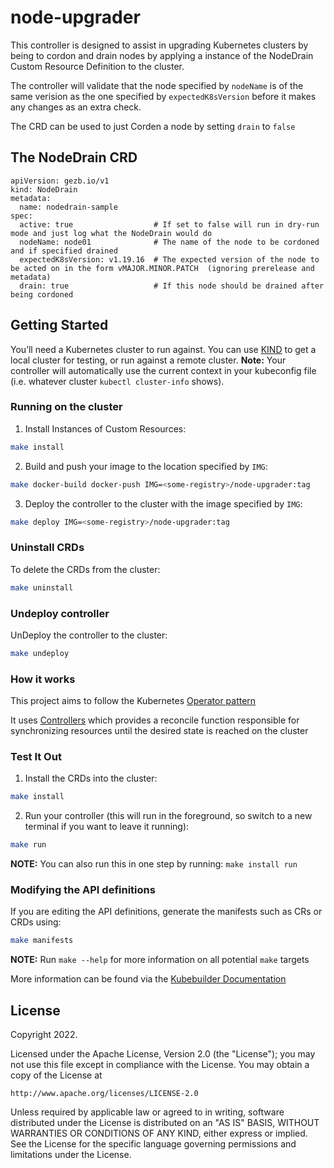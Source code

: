 # node-upgrader

This controller is designed to assist in upgrading Kubernetes clusters by being to cordon and drain nodes by applying a instance of the NodeDrain Custom Resource Definition to the cluster.

The controller will validate that the node specified by `nodeName` is of the same verision as the one specified by `expectedK8sVersion` before it makes any changes as an extra check.

The CRD can be used to just Corden a node by setting `drain` to `false`


## The NodeDrain CRD
```
apiVersion: gezb.io/v1
kind: NodeDrain
metadata:
  name: nodedrain-sample
spec:
  active: true                  # If set to false will run in dry-run mode and just log what the NodeDrain would do 
  nodeName: node01              # The name of the node to be cordoned and if specified drained
  expectedK8sVersion: v1.19.16  # The expected version of the node to be acted on in the form vMAJOR.MINOR.PATCH  (ignoring prerelease and metadata)
  drain: true                   # If this node should be drained after being cordoned
```

## Getting Started

You’ll need a Kubernetes cluster to run against. You can use [KIND](https://sigs.k8s.io/kind) to get a local cluster for testing, or run against a remote cluster.
**Note:** Your controller will automatically use the current context in your kubeconfig file (i.e. whatever cluster `kubectl cluster-info` shows).

### Running on the cluster
1. Install Instances of Custom Resources:

```sh
make install
```

2. Build and push your image to the location specified by `IMG`:
	
```sh
make docker-build docker-push IMG=<some-registry>/node-upgrader:tag
```
	
3. Deploy the controller to the cluster with the image specified by `IMG`:

```sh
make deploy IMG=<some-registry>/node-upgrader:tag
```

### Uninstall CRDs
To delete the CRDs from the cluster:

```sh
make uninstall
```

### Undeploy controller
UnDeploy the controller to the cluster:

```sh
make undeploy
```

### How it works
This project aims to follow the Kubernetes [Operator pattern](https://kubernetes.io/docs/concepts/extend-kubernetes/operator/)

It uses [Controllers](https://kubernetes.io/docs/concepts/architecture/controller/) 
which provides a reconcile function responsible for synchronizing resources until the desired state is reached on the cluster 

### Test It Out
1. Install the CRDs into the cluster:

```sh
make install
```

2. Run your controller (this will run in the foreground, so switch to a new terminal if you want to leave it running):

```sh
make run
```

**NOTE:** You can also run this in one step by running: `make install run`

### Modifying the API definitions
If you are editing the API definitions, generate the manifests such as CRs or CRDs using:

```sh
make manifests
```

**NOTE:** Run `make --help` for more information on all potential `make` targets

More information can be found via the [Kubebuilder Documentation](https://book.kubebuilder.io/introduction.html)

## License

Copyright 2022.

Licensed under the Apache License, Version 2.0 (the "License");
you may not use this file except in compliance with the License.
You may obtain a copy of the License at

    http://www.apache.org/licenses/LICENSE-2.0

Unless required by applicable law or agreed to in writing, software
distributed under the License is distributed on an "AS IS" BASIS,
WITHOUT WARRANTIES OR CONDITIONS OF ANY KIND, either express or implied.
See the License for the specific language governing permissions and
limitations under the License.

